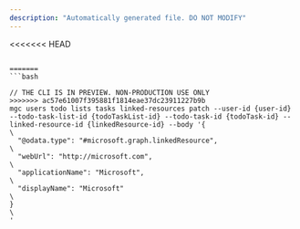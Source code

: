 ```yaml
---
description: "Automatically generated file. DO NOT MODIFY"
---
```


<<<<<<< HEAD
```cli

=======
```bash

// THE CLI IS IN PREVIEW. NON-PRODUCTION USE ONLY
>>>>>>> ac57e61007f395881f1814eae37dc23911227b9b
mgc users todo lists tasks linked-resources patch --user-id {user-id} --todo-task-list-id {todoTaskList-id} --todo-task-id {todoTask-id} --linked-resource-id {linkedResource-id} --body '{\
  "@odata.type": "#microsoft.graph.linkedResource",\
  "webUrl": "http://microsoft.com",\
  "applicationName": "Microsoft",\
  "displayName": "Microsoft"\
}\
'

```